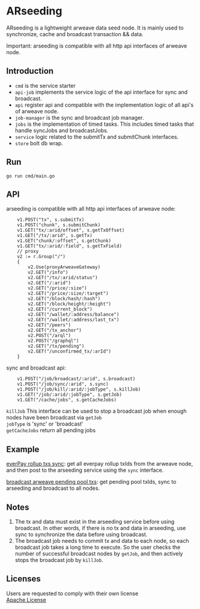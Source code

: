 # ARseeding
ARseeding is a lightweight arweave data seed node. It is mainly used to synchronize, cache and broadcast transaction && data.

Important: arseeding is compatible with all http api interfaces of arweave node.

## Introduction
- `cmd` is the service starter
- `api-job` implements the service logic of the api interface for sync and broadcast.
- `api` register api and compatible with the implementation logic of all api's of arweave node.
- `job-manager` is the sync and broadcast job manager.
- `jobs` is the implementation of timed tasks. This includes timed tasks that handle syncJobs and broadcastJobs.
- `service` logic related to the submitTx and submitChunk interfaces.
- `store` bolt db wrap.

## Run
```
go run cmd/main.go
```
## API
arseeding is compatible with all http api interfaces of arweave node:
```
    v1.POST("tx", s.submitTx)
    v1.POST("chunk", s.submitChunk)
    v1.GET("tx/:arid/offset", s.getTxOffset)
    v1.GET("/tx/:arid", s.getTx)
    v1.GET("chunk/:offset", s.getChunk)
    v1.GET("tx/:arid/:field", s.getTxField)
    // proxy
    v2 := r.Group("/")
    {
        v2.Use(proxyArweaveGateway)
        v2.GET("/info")
        v2.GET("/tx/:arid/status")
        v2.GET("/:arid")
        v2.GET("/price/:size")
        v2.GET("/price/:size/:target")
        v2.GET("/block/hash/:hash")
        v2.GET("/block/height/:height")
        v2.GET("/current_block")
        v2.GET("/wallet/:address/balance")
        v2.GET("/wallet/:address/last_tx")
        v2.GET("/peers")
        v2.GET("/tx_anchor")
        v2.POST("/arql")
        v2.POST("/graphql")
        v2.GET("/tx/pending")
        v2.GET("/unconfirmed_tx/:arId")
    }
```
sync and broadcast api:
```
    v1.POST("/job/broadcast/:arid", s.broadcast)
    v1.POST("/job/sync/:arid", s.sync)
    v1.POST("/job/kill/:arid/:jobType", s.killJob)
    v1.GET("/job/:arid/:jobType", s.getJob)
    v1.GET("/cache/jobs", s.getCacheJobs)
```
`killJob` This interface can be used to stop a broadcast job when enough nodes have been broadcast via `getJob`   
`jobType` is 'sync' or 'broadcast'   
`getCacheJobs` return all pending jobs

## Example
[everPay rollup txs sync](https://github.com/everFinance/arseeding/tree/main/example/everpay-sync): get all everpay rollup txIds from the arweave node, and then post to the arseeding service using the `sync` interface.

[broadcast arweave pending pool txs](https://github.com/everFinance/arseeding/tree/main/example/arweave-pool-broadcast): get pending pool txIds, sync to arseeding and broadcast to all nodes.
## Notes
1. The tx and data must exist in the arseeding service before using broadcast. In other words, if there is no tx and data in arseeding, use sync to synchronize the data before using broadcast.
2. The broadcast job needs to commit tx and data to each node, so each broadcast job takes a long time to execute. So the  user checks the number of successful broadcast nodes by `getJob`, and then actively stops the broadcast job by `killJob`. 

## Licenses
Users are requested to comply with their own license   
[Apache License](https://github.com/everFinance/arseeding/blob/main/LICENSE)